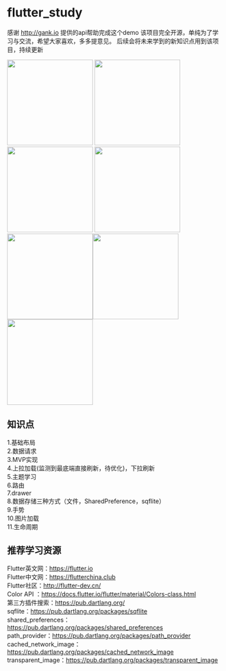 # flutter_study

感谢 http://gank.io 提供的api帮助完成这个demo
该项目完全开源，单纯为了学习与交流，希望大家喜欢，多多提意见。
后续会将未来学到的新知识点用到该项目，持续更新


<img src="https://github.com/zhujian1989/flutter_study/blob/master/screenshot/1.png" width="200"> <img src="https://github.com/zhujian1989/flutter_study/blob/master/screenshot/2.jpeg" width="200"> <img src="https://github.com/zhujian1989/flutter_study/blob/master/screenshot/3.jpeg" width="200"> <img src="https://github.com/zhujian1989/flutter_study/blob/master/screenshot/4.png" width="200"><img src="https://github.com/zhujian1989/flutter_study/blob/master/screenshot/5.jpeg" width="200"><img src="https://github.com/zhujian1989/flutter_study/blob/master/screenshot/6.jpeg" width="200"><img src="https://github.com/zhujian1989/flutter_study/blob/master/screenshot/7.jpeg" width="200">

## 知识点
1.基础布局  
2.数据请求  
3.MVP实现  
4.上拉加载(监测到最底端直接刷新，待优化)，下拉刷新   
5.主题学习  
6.路由  
7.drawer    
8.数据存储三种方式（文件，SharedPreference，sqflite）  
9.手势  
10.图片加载  
11.生命周期


## 推荐学习资源
Flutter英文网：https://flutter.io  
Flutter中文网：https://flutterchina.club  
Flutter社区：http://flutter-dev.cn/  
Color API ：https://docs.flutter.io/flutter/material/Colors-class.html    
第三方插件搜索：https://pub.dartlang.org/         
sqflite：https://pub.dartlang.org/packages/sqflite  
shared_preferences：https://pub.dartlang.org/packages/shared_preferences  
path_provider：https://pub.dartlang.org/packages/path_provider  
cached_network_image：https://pub.dartlang.org/packages/cached_network_image  
transparent_image：https://pub.dartlang.org/packages/transparent_image
